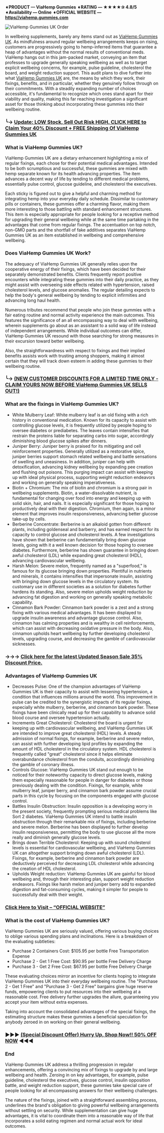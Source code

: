 **➧PRODUCT — ViaHemp Gummies**
**➧RATING — ★★★★✰ 4.8/5**
**➧Availability — Online**
**➧OFFICIAL WEBSITE — [https//viahemp.gummies.com](https://supplementcarts.com/viahemp-gummies-official/)**

![ViaHemp Gummies UK Order](https://github.com/user-attachments/assets/5a7d2f2f-1fa0-4786-8695-1d35ff96e005)


In wellbeing supplements, barely any items stand out as [ViaHemp Gummies UK](https://thebuzzbyte.com/viahemp-gummies-uk/). As mindfulness around regular wellbeing arrangements keeps on rising, customers are progressively going to hemp-inferred items that guarantee a heap of advantages without the normal results of conventional meds. ViaHemp hangs out in this jam-packed market, conveying an item that professes to upgrade generally speaking wellbeing as well as to target explicit wellbeing concerns, for example, pulse guideline, cholesterol the board, and weight reduction support. This audit plans to dive further into what [ViaHemp Gummies UK](https://www.facebook.com/ViaHemp.Gummies.UK.Reviews) are, the means by which they work, their fixings, benefits, and in particular, whether they genuinely follow through on their commitments. With a steadily expanding number of choices accessible, it's fundamental to recognize which ones stand apart for their viability and quality, making this far reaching investigation a significant asset for those thinking about incorporating these gummies into their wellbeing routine.

### ╰→ [Update: LOW Stock, Sell Out Risk HIGH. CLICK HERE to Claim Your 40% Discount + FREE Shipping Of ViaHemp Gummies UK](https://supplementcarts.com/viahemp-gummies-official/)

### What is ViaHemp Gummies UK?
ViaHemp Gummies UK are a dietary enhancement highlighting a mix of regular fixings, each chose for their potential medical advantages. Intended to be both scrumptious and successful, these gummies are mixed with hemp separate known for its health advancing properties. The item advances a decent way of life by tending to different medical problems, essentially pulse control, glucose guideline, and cholesterol the executives.

Each sticky is figured out to give a helpful and charming method for integrating hemp into your everyday daily schedule. Dissimilar to customary pills or containers, these gummies offer a charming flavor, making them more interesting to those battling with standard enhancement structures. This item is especially appropriate for people looking for a receptive method for upgrading their general wellbeing while at the same time partaking in the advantages that come from regular fixings. The accentuation on top notch, non-GMO parts and the shortfall of fake additives separates ViaHemp Gummies UK as an item established in wellbeing and comprehensive wellbeing.

### Does ViaHemp Gummies UK Work?
The adequacy of ViaHemp Gummies UK generally relies upon the cooperative energy of their fixings, which have been decided for their separately demonstrated benefits. Clients frequently report positive encounters while integrating these gummies into their daily practice, as they might assist with overseeing side effects related with hypertension, raised cholesterol levels, and glucose anomalies. The regular detailing expects to help the body's general wellbeing by tending to explicit infirmities and advancing long haul health.

Numerous tributes recommend that people who join these gummies with a fair eating routine and normal activity experience the main outcomes. This features the significance of an all encompassing way to deal with wellbeing, wherein supplements go about as an assistant to a solid way of life instead of independent arrangements. While individual outcomes can differ, ViaHemp Gummies UK resound with those searching for strong measures in their excursion toward better wellbeing.

Also, the straightforwardness with respect to fixings and their implied benefits assists work with trusting among shoppers, making it almost certain that they will track down esteem in adding these gummies to their wellbeing routine.

### ╰→ [(NEW CUSTOMER DISCOUNTS FOR A LIMITED TIME ONLY - CLAIM YOURS NOW BEFORE ViaHemp Gummies UK SELLS OUT!)](https://supplementcarts.com/viahemp-gummies-official/)

### What are the fixings in ViaHemp Gummies UK?

- White Mulberry Leaf: White mulberry leaf is an old fixing with a rich history in conventional medication. Known for its capacity to assist with controlling glucose levels, it is frequently utilized by people hoping to oversee diabetes or prediabetes. The leaves contain intensifies that restrain the proteins liable for separating carbs into sugar, accordingly diminishing blood glucose spikes after dinners.
- Juniper Berry: Juniper berry is praised for its mitigating and cell reinforcement properties. Generally utilized as a restorative spice, juniper berries support stomach related wellbeing and battle sensations of swelling and uneasiness. In addition, juniper can help with detoxification, advancing kidney wellbeing by expanding pee creation and flushing out poisons. This purging impact can assist with keeping up with ideal physical process, supporting weight reduction endeavors and working on generally speaking imperativeness.
- Biotin + Chromium: The mix of biotin and chromium is a strong pair in wellbeing supplements. Biotin, a water-dissolvable nutrient, is fundamental for changing over food into energy and keeping up with solid skin, hair, and nails. It is especially significant for those hoping to productively deal with their digestion. Chromium, then again, is a minor element that improves insulin responsiveness, advancing better glucose take-up by cells.
- Berberine Concentrate: Berberine is an alkaloid gotten from different plants, including goldenseal and barberry, and has earned respect for its capacity to control glucose and cholesterol levels. A few investigations have shown that berberine can fundamentally bring down glucose levels, going with it a well known decision for those hoping to oversee diabetes. Furthermore, berberine has shown guarantee in bringing down awful cholesterol (LDL) while expanding great cholesterol (HDL), advancing cardiovascular wellbeing.
- Harsh Melon: Severe melon, frequently named as a "superfood," is famous for its glucose bringing down properties. Plentiful in nutrients and minerals, it contains intensifies that impersonate insulin, assisting with bringing down glucose levels in the circulatory system. Its customary use in different societies as a solution for diabetes further hardens its standing. Also, severe melon upholds weight reduction by advancing fat digestion and working on generally speaking metabolic capability.
- Cinnamon Bark Powder: Cinnamon bark powder is a zest and a strong fixing with various medical advantages. It has been displayed to upgrade insulin awareness and advantage glucose control. Also, cinnamon has calming properties and is wealthy in cell reinforcements, which can assist with decreasing oxidative pressure in the body. Also, cinnamon upholds heart wellbeing by further developing cholesterol levels, upgrading course, and decreasing the gamble of cardiovascular sicknesses.


### →→→ [Click here for the latest Updated Season Sale 35% Discount Price.](https://supplementcarts.com/viahemp-gummies-official/)

### Advantages of ViaHemp Gummies UK

- Decreases Pulse: One of the champion advantages of ViaHemp Gummies UK is their capacity to assist with lessening hypertension, a condition that influences millions around the world. This improvement in pulse can be credited to the synergistic impacts of its regular fixings, especially white mulberry, berberine, and cinnamon bark powder. These fixings have been clinically read up for their capability to advance solid blood course and oversee hypertension actually.
- Increments Great Cholesterol: Cholesterol the board is urgent for keeping up with cardiovascular wellbeing, and ViaHemp Gummies UK are intended to improve great cholesterol (HDL) levels. A steady admission of normal fixings, for example, berberine and severe melon, can assist with further developing lipid profiles by expanding the amount of HDL cholesterol in the circulatory system. HDL cholesterol is frequently called "great" cholesterol since it helps eliminate overabundance cholesterol from the conduits, accordingly diminishing the gamble of coronary illness.
- Controls Glucose: ViaHemp Gummies UK stand out enough to be noticed for their noteworthy capacity to direct glucose levels, making them especially reasonable for people in danger for diabetes or those previously dealing with the condition. Fixings, for example, white mulberry leaf, juniper berry, and cinnamon bark powder assume crucial parts in this cycle by focusing on the components engaged with glucose control.
- Battles Insulin Obstruction: Insulin opposition is a developing worry in the present society, frequently prompting serious medical problems like Sort 2 diabetes. ViaHemp Gummies UK intend to battle insulin obstruction through their remarkable mix of fixings, including berberine and severe melon. Berberine has been displayed to further develop insulin responsiveness, permitting the body to use glucose all the more really and diminish generally glucose levels.
- Brings down Terrible Cholesterol: Keeping up with sound cholesterol levels is essential for cardiovascular wellbeing, and ViaHemp Gummies UK can altogether support bringing down awful cholesterol (LDL). Fixings, for example, berberine and cinnamon bark powder are deductively perceived for decreasing LDL cholesterol while advancing the creation of HDL cholesterol.
- Upholds Weight reduction: ViaHemp Gummies UK are gainful for blood wellbeing and, through their interesting plan, support weight reduction endeavors. Fixings like harsh melon and juniper berry add to expanded digestion and fat-consuming cycles, making it simpler for people to successfully deal with their weight.

### [Click Here to Visit – “OFFICIAL WEBSITE”](https://supplementcarts.com/viahemp-gummies-official/)

### What is the cost of ViaHemp Gummies UK?
ViaHemp Gummies UK are seriously valued, offering various buying choices to oblige various spending plans and inclinations. Here is a breakdown of the evaluating subtleties:

- Purchase 2 Containers Cost: $105.95 per bottle Free Transportation Expense
- Purchase 2 - Get 1 Free Cost: $90.95 per bottle Free Delivery Charge
- Purchase 3 - Get 2 Free Cost: $67.95 per bottle Free Delivery Charge

These evaluating choices mirror an incentive for clients hoping to integrate ViaHemp Gummies UK into their everyday wellbeing routine. The "Purchase 2 - Get 1 Free" and "Purchase 3 - Get 2 Free" bargains give huge reserve funds, empowering clients to put resources into their wellbeing at a reasonable cost. Free delivery further upgrades the allure, guaranteeing you accept your item without extra expenses.

Taking into account the consolidated advantages of the special fixings, the estimating structure makes these gummies a beneficial speculation for anybody zeroed in on working on their general wellbeing.

### ►►► [(Special Discount Offer) Hurry Up, Shop Now!! 50% OFF NOW](https://supplementcarts.com/viahemp-gummies-official/) ◀◀◀

### End
ViaHemp Gummies UK address a thrilling progression in regular enhancements, offering a convincing mix of fixings to upgrade by and large wellbeing and health. Zeroing in on key advantages, for example, pulse guideline, cholesterol the executives, glucose control, insulin opposition battle, and weight reduction support, these gummies take special care of people looking for all encompassing answers for their wellbeing challenges.

The nature of the fixings, joined with a straightforward assembling process, underlines the brand's obligation to giving powerful wellbeing arrangements without settling on security. While supplementation can give huge advantages, it is vital to coordinate them into a reasonable way of life that incorporates a solid eating regimen and normal actual work for ideal outcomes.
